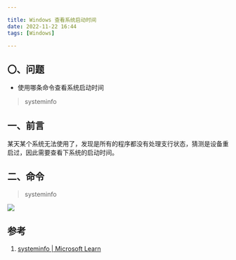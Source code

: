 ```yaml
---

title: Windows 查看系统启动时间
date: 2022-11-22 16:44
tags: [Windows]

---
```

## 〇、问题
* 使用哪条命令查看系统启动时间
> systeminfo


## 一、前言
某天某个系统无法使用了，发现是所有的程序都没有处理支行状态，猜测是设备重启过，因此需要查看下系统的启动时间。

## 二、命令
> systeminfo

![](https://pic-1313582683.cos.ap-chongqing.myqcloud.com/2022/202212041726472.png)
<!-- more -->

## 参考
1. [systeminfo | Microsoft Learn](https://learn.microsoft.com/en-us/windows-server/administration/windows-commands/systeminfo)